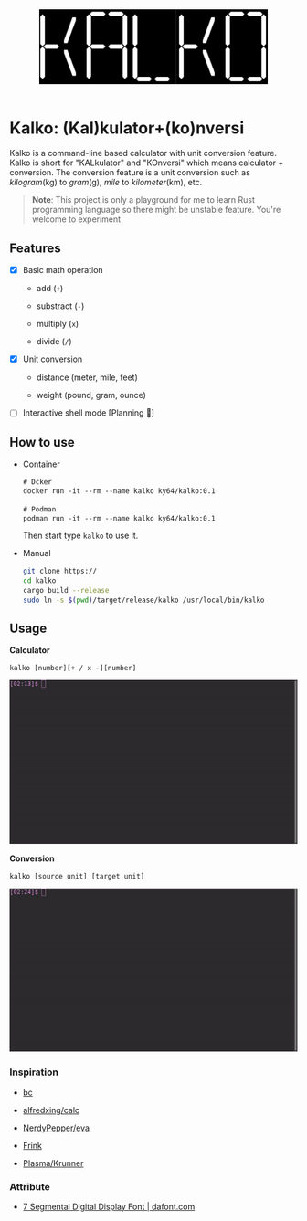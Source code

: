 <div align="center">

<img src="font.png" width=400 />

</div>

<br />

# Kalko: (Kal)kulator+(ko)nversi

Kalko is a command-line based calculator with unit conversion feature. Kalko is short for "KALkulator" and "KOnversi" which means calculator + conversion. The conversion feature is a unit conversion such as *kilogram*(kg) to *gram*(g), *mile* to *kilometer*(km), etc.

> **Note**: This project is only a playground for me to learn Rust programming language so there might be unstable feature. You're welcome to experiment

## Features

- [x] Basic math operation
  
  - add (`+`)
  
  - substract (`-`)
  
  - multiply (`x`)
  
  - divide (`/`)

- [x] Unit conversion
  
  - distance (meter, mile, feet)
  
  - weight (pound, gram, ounce)

- [ ] Interactive shell mode [Planning :memo:]

## How to use

* Container
  
  ```shell
  # Dcker
  docker run -it --rm --name kalko ky64/kalko:0.1
  
  # Podman
  podman run -it --rm --name kalko ky64/kalko:0.1
  ```
  
  Then start type `kalko` to use it.

* Manual
  
  ```sh
  git clone https://
  cd kalko
  cargo build --release
  sudo ln -s $(pwd)/target/release/kalko /usr/local/bin/kalko
  ```

## Usage

**Calculator**

```shell
kalko [number][+ / x -][number]
```

<img src="asset/math-operation.gif" />

**Conversion**

```shell
kalko [source unit] [target unit]
```

<img src="asset/conversion.gif" />

### Inspiration

* [bc](https://www.gnu.org/software/bc/)

* [alfredxing/calc](https://github.com/alfredxing/calc)

* [NerdyPepper/eva](https://github.com/NerdyPepper/eva)

* [Frink](https://frinklang.org/#HowFrinkIsDifferent)

* [Plasma/Krunner](https://userbase.kde.org/Plasma/Krunner#Calculator)

### Attribute

* [7 Segmental Digital Display Font | dafont.com](https://www.dafont.com/7-segmental-digital-display.font?psize=l&text=KALKO)
